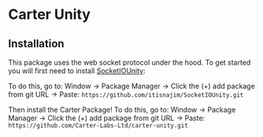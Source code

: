 # Carter Unity

## Installation
This package uses the web socket protocol under the hood. To get started you will first need to install [SocketIOUnity](https://github.com/itisnajim/SocketIOUnity):

To do this, go to: Window -> Package Manager -> Click the (+) add package from git URL -> Paste:
```https://github.com/itisnajim/SocketIOUnity.git```

Then install the Carter Package! To do this, go to: Window -> Package Manager -> Click the (+) add package from git URL -> Paste:
```https://github.com/Carter-Labs-Ltd/carter-unity.git```


